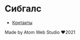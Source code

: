 # Сибгалс

- [Контакты](https://iserejatoje.github.io/sibgals/contacts.html)

Made by Atom Web Studio ❤️2021